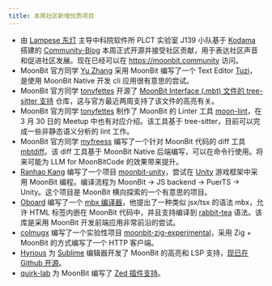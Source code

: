 ```yaml
---
title: 本周社区新增优质项目
---
```


- 由 [Lampese 东灯](https://github.com/Lampese) 主导中科院软件所 PLCT 实验室 J139 小队基于 [Kodama](https://github.com/kokic/kodama) 搭建的 [Community-Blog](https://github.com/moonbit-community/community-blog) 本周正式开源并接受社区贡献，用于表达社区声音和促进社区发展。现在已经可以在 https://moonbit.community 访问。
- MoonBit 官方同学 [Yu Zhang](https://github.com/Yu-zh) 采用 MoonBit 编写了一个 Text Editor [Tuzi](https://github.com/Yu-zh/Tuzi)，是使用 MoonBit Native 开发 cli 应用很有意思的尝试。
- MoonBit 官方同学 [tonyfettes](https://github.com/tonyfettes) 开源了 [MoonBit Interface (.mbt) 文件的 tree-sitter 支持](https://github.com/tonyfettes/tree-sitter-mbti) 仓库，这与官方最近两周支持了该文件的高亮有关。
- MoonBit 官方同学 [tonyfettes](https://github.com/tonyfettes) 制作了 MoonBit 的 Linter 工具 [moon-lint](https://github.com/tonyfettes/moon-lint)，在 3 月 30 日的 Meetup 中也有对应介绍。该工具基于 tree-sitter，目前可以完成一些非静态语义分析的 lint 工作。
- MoonBit 官方同学 [myfreess](https://github.com/myfreess) 编写了一个针对 MoonBit 代码的 diff 工具 [mbtdiff](https://github.com/myfreess/mbtdiff)。该 diff 工具基于 MoonBit Native 后端编写，可以在命令行使用。将来可能为 LLM for MoonBitCode 的效果带来提升。
- [Ranhao Kang](https://github.com/RanhaoKang) 编写了一个项目 [moonbit-unity](https://github.com/RanhaoKang/moonbit-unity)，尝试在 [Unity](https://unity.com) 游戏框架中采用 MoonBit 编程。编译流程为 MoonBit -> JS backend -> PuerTS -> Unity。这个项目是 MoonBit 横向探索的一个有意思的项目。
- [Oboard](https://github.com/oboard) 编写了一个 [mbx 编译器](https://github.com/oboard/mbx-compiler)，他提出了一种类似 jsx/tsx 的语法 mbx，允许 HTML 标签内嵌在 MoonBit 代码中，并且支持编译到 [rabbit-tea](https://github.com/Yoorkin/rabbit-tea) 语法。该库是采用 MoonBit 开发前端应用非常前沿的尝试。
- [colmugx](https://github.com/colmugx) 编写了一个实验性项目 [moonbit-zig-experimental](https://github.com/colmugx/moonbit-zig-experimental)，采用 Zig + MoonBit 的方式编写了一个 HTTP 客户端。
- [Hyrious](https://github.com/hyrious) 为 [Sublime](https://www.sublimetext.com) 编辑器开发了 MoonBit 的高亮和 LSP 支持，[现已在 Github 开源](https://github.com/hyrious/moonbit-syntax-highlight/)。
- [quirk-lab](https://github.com/quirk-lab) 为 MoonBit 编写了 [Zed 插件支持](https://github.com/quirk-lab/zed-moonbit)。
